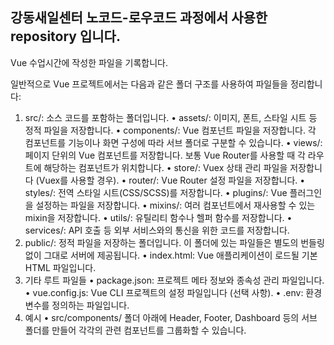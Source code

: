 ## 강동새일센터 노코드-로우코드 과정에서 사용한 repository 입니다.

Vue 수업시간에 작성한 파일을 기록합니다.

일반적으로 Vue 프로젝트에서는 다음과 같은 폴더 구조를 사용하여 파일들을 정리합니다:
1.	src/: 소스 코드를 포함하는 폴더입니다.
    •	assets/: 이미지, 폰트, 스타일 시트 등 정적 파일을 저장합니다.
    •	components/: Vue 컴포넌트 파일을 저장합니다. 각 컴포넌트를 기능이나 화면 구성에 따라 서브 폴더로 구분할 수 있습니다.
	•	views/: 페이지 단위의 Vue 컴포넌트를 저장합니다. 보통 Vue Router를 사용할 때 각 라우트에 해당하는 컴포넌트가 위치합니다.
	•	store/: Vuex 상태 관리 파일을 저장합니다 (Vuex를 사용할 경우).
	•	router/: Vue Router 설정 파일을 저장합니다.
	•	styles/: 전역 스타일 시트(CSS/SCSS)를 저장합니다.
	•	plugins/: Vue 플러그인을 설정하는 파일을 저장합니다.
	•	mixins/: 여러 컴포넌트에서 재사용할 수 있는 mixin을 저장합니다.
	•	utils/: 유틸리티 함수나 헬퍼 함수를 저장합니다.
	•	services/: API 호출 등 외부 서비스와의 통신을 위한 코드를 저장합니다.
2.	public/: 정적 파일을 저장하는 폴더입니다. 이 폴더에 있는 파일들은 별도의 번들링 없이 그대로 서버에 제공됩니다.
	•	index.html: Vue 애플리케이션이 로드될 기본 HTML 파일입니다.
3.	기타 루트 파일들
	•	package.json: 프로젝트 메타 정보와 종속성 관리 파일입니다.
	•	vue.config.js: Vue CLI 프로젝트의 설정 파일입니다 (선택 사항).
	•	.env: 환경 변수를 정의하는 파일입니다.
4.  예시
	•	src/components/ 폴더 아래에 Header, Footer, Dashboard 등의 서브 폴더를 만들어 각각의 관련 컴포넌트를 그룹화할 수 있습니다. 
